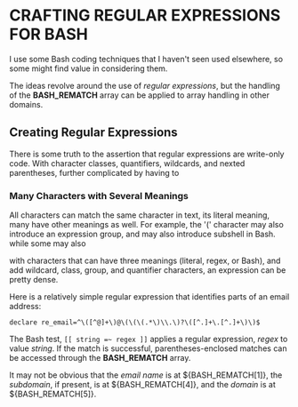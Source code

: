 # CRAFTING REGULAR EXPRESSIONS FOR BASH

I use some Bash coding techniques that I haven't seen used
elsewhere, so some might find value in considering them.

The ideas revolve around the use of *regular expressions*, but the
handling of the **BASH_REMATCH** array can be applied to array
handling in other domains.

## Creating Regular Expressions

There is some truth to the assertion that regular expressions are
write-only code.  With character classes, quantifiers, wildcards,
and nexted parentheses, further complicated by having to

### Many Characters with Several Meanings

All characters can match the same character in text,
its literal meaning, many have other meanings as well.  For example,
the '(' character may also introduce an expression group, and may
also introduce subshell in Bash.
while some may also 

with characters that can have three meanings (literal, regex, or
Bash), and add wildcard, class, group, and quantifier characters, an
expression can be pretty dense.

Here is a relatively simple regular expression that identifies parts
of an email address:

~~~
declare re_email=^\([^@]+\)@\(\(\(.*\)\\.\)?\([^.]+\.[^.]+\)\)$
~~~

The Bash test, `[[ string =~ regex ]]` applies a regular expression,
*regex* to value *string*.  If the match is successful, parentheses-enclosed
matches can be accessed through the **BASH_REMATCH** array.

It may not be obvious that the *email name* is at ${BASH_REMATCH[1]},
the *subdomain*, if present, is at ${BASH_REMATCH[4]}, and the
*domain* is at ${BASH_REMATCH[5]}.


